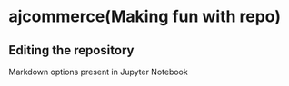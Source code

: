 # ajcommerce(Making fun with repo)

## Editing the repository


Markdown options present in Jupyter Notebook
